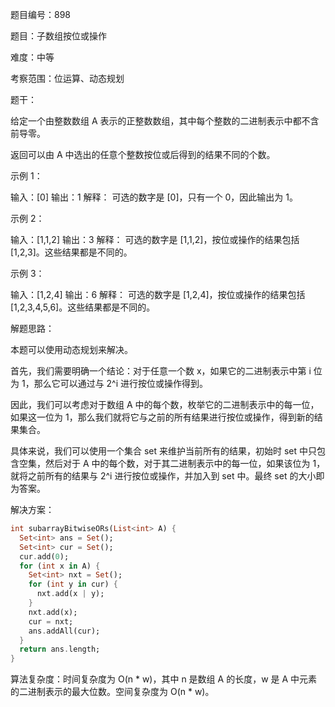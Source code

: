 题目编号：898

题目：子数组按位或操作

难度：中等

考察范围：位运算、动态规划

题干：

给定一个由整数数组 A 表示的正整数数组，其中每个整数的二进制表示中都不含前导零。

返回可以由 A 中选出的任意个整数按位或后得到的结果不同的个数。

示例 1：

输入：[0]
输出：1
解释：
可选的数字是 [0]，只有一个 0，因此输出为 1。

示例 2：

输入：[1,1,2]
输出：3
解释：
可选的数字是 [1,1,2]，按位或操作的结果包括 [1,2,3]。这些结果都是不同的。

示例 3：

输入：[1,2,4]
输出：6
解释：
可选的数字是 [1,2,4]，按位或操作的结果包括 [1,2,3,4,5,6]。这些结果都是不同的。

解题思路：

本题可以使用动态规划来解决。

首先，我们需要明确一个结论：对于任意一个数 x，如果它的二进制表示中第 i 位为 1，那么它可以通过与 2^i 进行按位或操作得到。

因此，我们可以考虑对于数组 A 中的每个数，枚举它的二进制表示中的每一位，如果这一位为 1，那么我们就将它与之前的所有结果进行按位或操作，得到新的结果集合。

具体来说，我们可以使用一个集合 set 来维护当前所有的结果，初始时 set 中只包含空集，然后对于 A 中的每个数，对于其二进制表示中的每一位，如果该位为 1，就将之前所有的结果与 2^i 进行按位或操作，并加入到 set 中。最终 set 的大小即为答案。

解决方案：

```dart
int subarrayBitwiseORs(List<int> A) {
  Set<int> ans = Set();
  Set<int> cur = Set();
  cur.add(0);
  for (int x in A) {
    Set<int> nxt = Set();
    for (int y in cur) {
      nxt.add(x | y);
    }
    nxt.add(x);
    cur = nxt;
    ans.addAll(cur);
  }
  return ans.length;
}
```

算法复杂度：时间复杂度为 O(n * w)，其中 n 是数组 A 的长度，w 是 A 中元素的二进制表示的最大位数。空间复杂度为 O(n * w)。